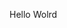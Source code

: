 Hello Wolrd















































































































































































































































































































































































































































































































































































































































































































































































































































































































































































































































































































































































































































































































































































































































































































































































































































































































































































































































































































































































































































































































































































































































